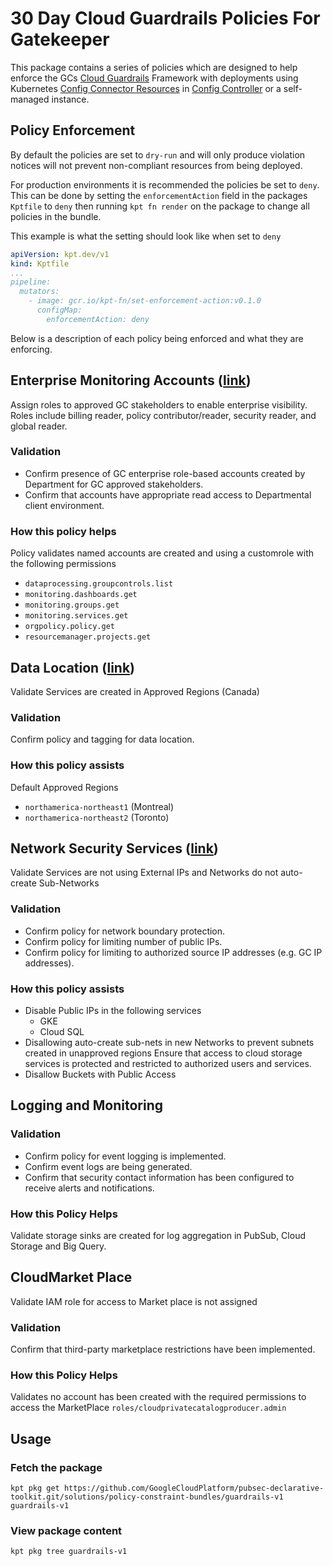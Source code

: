 # 30 Day Cloud Guardrails Policies For Gatekeeper

This package contains a series of policies which are designed to help enforce the GCs [Cloud Guardrails](https://github.com/canada-ca/cloud-guardrails) Framework with deployments using Kubernetes [Config Connector Resources](https://cloud.google.com/config-connector/docs/reference/overview) in [Config Controller](https://cloud.google.com/anthos-config-management/docs/concepts/config-controller-overview) or a self-managed instance.

## Policy Enforcement

By default the policies are set to `dry-run` and will only produce violation notices will not prevent non-compliant resources from being deployed.

For production environments it is recommended the policies be set to `deny`. This can be done by setting the `enforcementAction` field in the packages `Kptfile` to `deny` then running `kpt fn render` on the package to change all policies in the bundle.

This example is what the setting should look like when set to `deny`

```yaml
apiVersion: kpt.dev/v1
kind: Kptfile
...
pipeline:
  mutators:
    - image: gcr.io/kpt-fn/set-enforcement-action:v0.1.0
      configMap:
        enforcementAction: deny
```

Below is a description of each policy being enforced and what they are enforcing.

## Enterprise Monitoring Accounts ([link](https://github.com/canada-ca/cloud-guardrails/blob/master/EN/04_Enterprise-Monitoring-Accounts.md))

Assign roles to approved GC stakeholders to enable enterprise visibility. Roles include billing reader, policy contributor/reader, security reader, and global reader.

### Validation

- Confirm presence of GC enterprise role-based accounts created by Department for GC approved stakeholders.
- Confirm that accounts have appropriate read access to Departmental client environment.

### How this policy helps

Policy validates named accounts are created and using a customrole with the following permissions

- `dataprocessing.groupcontrols.list`
- `monitoring.dashboards.get`
- `monitoring.groups.get`
- `monitoring.services.get`
- `orgpolicy.policy.get`
- `resourcemanager.projects.get`

## Data Location ([link](https://github.com/canada-ca/cloud-guardrails/blob/master/EN/05_Data-Location.md))

Validate Services are created in Approved Regions (Canada)

### Validation

Confirm policy and tagging for data location.

### How this policy assists

Default Approved Regions

- `northamerica-northeast1` (Montreal)
- `northamerica-northeast2` (Toronto)

## Network Security Services ([link](https://github.com/canada-ca/cloud-guardrails/blob/master/EN/09_Network-Security-Services.md))

Validate Services are not using External IPs and Networks do not auto-create Sub-Networks

### Validation

- Confirm policy for network boundary protection.
- Confirm policy for limiting number of public IPs.
- Confirm policy for limiting to authorized source IP addresses (e.g. GC IP addresses).

### How this policy assists

- Disable Public IPs in the following services
  - GKE
  - Cloud SQL
- Disallowing auto-create sub-nets in new Networks to prevent subnets created in unapproved regions
Ensure that access to cloud storage services is protected and restricted to authorized users and services.
- Disallow Buckets with Public Access

## Logging and Monitoring

### Validation

- Confirm policy for event logging is implemented.
- Confirm event logs are being generated.
- Confirm that security contact information has been configured to receive alerts and notifications.

### How this Policy Helps

Validate storage sinks are created for log aggregation in PubSub, Cloud Storage and Big Query.

## CloudMarket Place

Validate IAM role for access to Market place is not assigned

### Validation

Confirm that third-party marketplace restrictions have been implemented.

### How this Policy Helps

Validates no account has been created with the required permissions to access the MarketPlace `roles/cloudprivatecatalogproducer.admin`

## Usage

### Fetch the package

`kpt pkg get https://github.com/GoogleCloudPlatform/pubsec-declarative-toolkit.git/solutions/policy-constraint-bundles/guardrails-v1 guardrails-v1`

### View package content

`kpt pkg tree guardrails-v1`